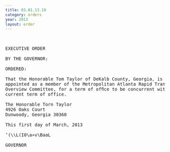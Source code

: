 ```yaml
---
title: 03.01.13.18
category: orders
year: 2013
layout: order
---
```


<pre> 

EXECUTIVE ORDER

BY THE GOVERNOR:

ORDERED:

That the Honorable Tom Taylor of DeKalb County, Georgia, is
appointed as a member of the Metropolitan Atlanta Rapid Transit
Overview Committee, for a term of ofﬁce to be concurrent with his
current term of office.

The Honorable Torn Taylor
4926 Oaks Court
Dunwoody, Georgia 30360

This first day of March, 2013

‘(\\L(I0\a»v\BaaL

GOVERNOR

</pre>
